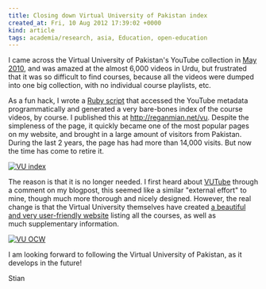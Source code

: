 ```yaml
---
title: Closing down Virtual University of Pakistan index
created_at: Fri, 10 Aug 2012 17:39:02 +0000
kind: article
tags: academia/research, asia, Education, open-education
---
```


I came across the Virtual University of Pakistan's YouTube collection in
[May
2010](http://reganmian.net/blog/2010/05/21/the-virtual-university-of-pakistan-has-6000-hours-of-video-lectures-on-youtube/),
and was amazed at the almost 6,000 videos in Urdu, but frustrated that
it was so difficult to find courses, because all the videos were dumped
into one big collection, with no individual course playlists, etc.

As a fun hack, I wrote a [Ruby
script](http://reganmian.net/blog/2010/05/21/the-virtual-university-of-pakistan-has-6000-hours-of-video-lectures-on-youtube/) that
accessed the YouTube metadata programmatically and generated a very
bare-bones index of the course videos, by course. I published this at
http://reganmian.net/vu. Despite the simpleness of the page, it quickly
became one of the most popular pages on my website, and brought in a
large amount of visitors from Pakistan. During the last 2 years, the
page has had more than 14,000 visits. But now the time has come to
retire it.

[![](http://reganmian.net/blog/wp-content/uploads/2012/08/VU-index.png "VU index")](http://reganmian.net/blog/wp-content/uploads/2012/08/VU-index.png)

The reason is that it is no longer needed. I first heard about
[VUTube](http://www.vutube.edu.pk/) through a comment on my blogpost,
this seemed like a similar "external effort" to mine, though much more
thorough and nicely designed. However, the real change is that the
Virtual University themselves have created [a beautiful and very
user-friendly website](http://http://ocw.vu.edu.pk/) listing all the
courses, as well as much supplementary information.

[![](http://reganmian.net/blog/wp-content/uploads/2012/08/VU-OCW.png "VU OCW")](http://ocw.vu.edu.pk/)

I am looking forward to following the Virtual University of Pakistan, as
it develops in the future!

Stian
